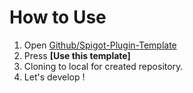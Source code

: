 # How to Use
1. Open [Github/Spigot-Plugin-Template](https://github.com/TundraClimate/Spigot-Plugin-Template)
2. Press **[Use this template]**
3. Cloning to local for created repository.
4. Let's develop !